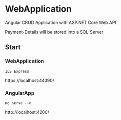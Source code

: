 # WebApplication

Angular CRUD Application with ASP.NET Core Web API

Payment-Details will be stored into a SQL-Server


## Start

### WebApplication

```
ILS Express
```

https://localhost:44390/

### AngularApp

```
ng serve --o
```

http://localhost:4200/
